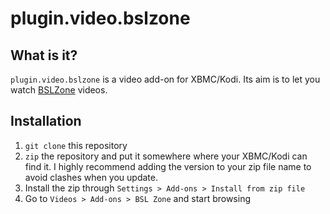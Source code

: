 # plugin.video.bslzone

## What is it?

`plugin.video.bslzone` is a video add-on for XBMC/Kodi. Its aim is to let you watch [BSLZone](http://bslzone.co.uk) videos.

## Installation

1. `git clone` this repository
2. `zip` the repository and put it somewhere where your XBMC/Kodi can find it. I highly recommend adding the version to your zip file name to avoid clashes when you update.
3. Install the zip through `Settings > Add-ons > Install from zip file`
4. Go to `Videos > Add-ons > BSL Zone` and start browsing